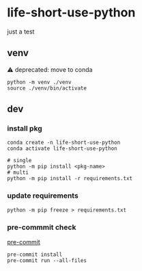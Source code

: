 # life-short-use-python

just a test

## venv
⚠️ deprecated: move to conda
```shell
python -m venv ./venv
source ./venv/bin/activate
```

## dev
### install pkg
```shell
conda create -n life-short-use-python
conda activate life-short-use-python

# single
python -m pip install <pkg-name>
# multi
python -m pip install -r requirements.txt
````

### update requirements
```shell
python -m pip freeze > requirements.txt
```

### pre-commmit check
[pre-commit](https://pre-commit.com/#install )
```shell
pre-commit install
pre-commit run --all-files
```

